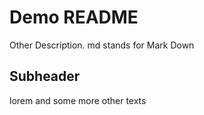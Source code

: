 # Demo README

Other Description.
md stands for Mark Down

## Subheader
lorem and some more other texts
